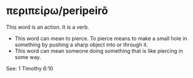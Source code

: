# περιπείρω/peripeirō
This word is an action. It is a verb.
* This word can mean to pierce. To pierce means to make a small hole in something by pushing a sharp object into or through it.
* This word can mean someone doing something that is like piercing in some way.

See: 1 Timothy 6:10

